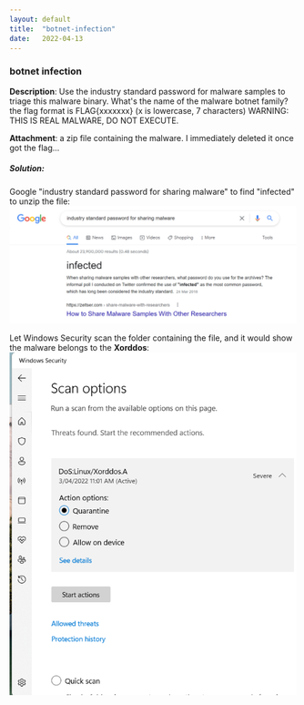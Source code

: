 ```yaml
---
layout: default
title:  "botnet-infection"
date:   2022-04-13
---
```


### botnet infection

**Description**: Use the industry standard password for malware samples to triage this malware binary. What's the name of the malware botnet family? the flag format is FLAG{xxxxxxx} (x is lowercase, 7 characters) WARNING: THIS IS REAL MALWARE, DO NOT EXECUTE.

**Attachment**: a zip file containing the malware. I immediately deleted it once got the flag...

##### Solution:

Google "industry standard password for sharing malware" to find "infected" to unzip the file:
![botnet-infection-password](../../../assets/botnet-infection-password.png)

Let Windows Security scan the folder containing the file, and it would show the malware belongs to the **Xorddos**:
![botnet-infection](/assets/botnet-infection.png)

